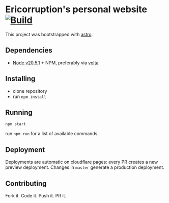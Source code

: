 # Ericorruption's personal website [![Build](https://github.com/ericorruption/ericorruption.github.io/actions/workflows/build.yml/badge.svg)](https://github.com/ericorruption/ericorruption.github.io/actions/workflows/build.yml)

This project was bootstrapped with [astro](https://astro.build/).

## Dependencies

- [Node v20.5.1](https://nodejs.org/) + NPM, preferably via [volta](https://volta.sh/)

## Installing

- clone repository
- run `npm install`

## Running

```
npm start
```

run `npm run` for a list of available commands.

<!-- TODO update command for astro -->
<!-- `npx browser-sync start --files '_site/**' --proxy localhost:4000` -->

## Deployment

Deployments are automatic on cloudflare pages: every PR creates a new preview deployment. Changes in `master` generate a production deployment.

## Contributing

Fork it. Code it. Push it. PR it.

